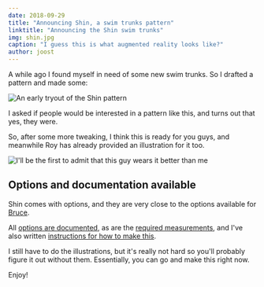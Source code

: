 ```yaml
---
date: 2018-09-29
title: "Announcing Shin, a swim trunks pattern"
linktitle: "Announcing the Shin swim trunks"
img: shin.jpg
caption: "I guess this is what augmented reality looks like?"
author: joost
---
```

A while ago I found myself in need of some new swim trunks. So I drafted a pattern and made some:

![An early tryout of the Shin pattern](sample.jpg)

I asked if people would be interested in a pattern like this, and turns out that yes, they were.

So, after some more tweaking, I think this is ready for you guys, and meanwhile Roy
has already provided an illustration for it too.

![I'll be the first to admit that this guy wears it better than me](cover.jpg)

## Options and documentation available

Shin comes with options, and they are very close to the options available for 
[Bruce](/patterns/bruce).

All [options are documented](/docs/patterns/shin/options), 
as are the [required measurements](/docs/patterns/shin/measurements), 
and I've also written [instructions for how to make this](/docs/patterns/shin). 

I still have to do the illustrations, but it's really not hard so you'll probably
figure it out without them.
Essentially, you can go and make this right now.

Enjoy!
